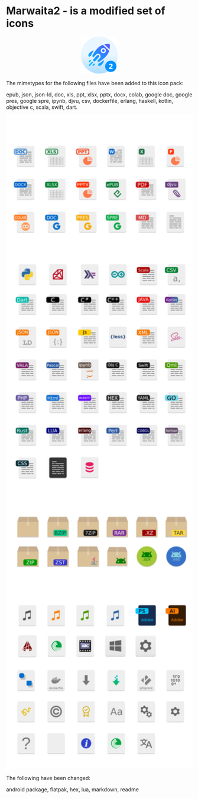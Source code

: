# Marwaita2 - is a modified set of icons

<p align="center">
    <img height=100 width=100 src="logo.png" alt="Marwaita2 Logo">
</p>

The mimetypes for the following files have been added to this icon pack: 

epub, json, json-ld, doc, xls, ppt, xlsx, pptx, docx, colab, google doc, google pres, google spre, ipynb, djvu, csv, dockerfile, erlang, haskell, kotlin, objective c, scala, swift, dart.

<p align="center">
    <img width=1000 src="img/mimetypes.png" alt="Marwaita2 Logo">
</p>

The following have been changed: 

android package, flatpak, hex, lua, markdown, readme
